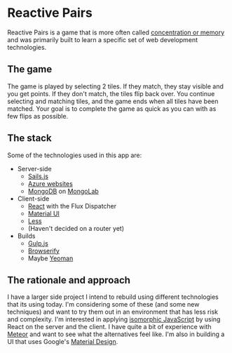 Reactive Pairs
=======================

Reactive Pairs is a game that is more often called
[concentration or memory](http://en.wikipedia.org/wiki/Concentration_(game))
and was primarily built to learn a specific set of web development technologies.

## The game

The game is played by selecting 2 tiles. If they match, they stay visible and
you get points. If they don't match, the tiles flip back over. You continue
selecting and matching tiles, and the game ends when all tiles have been matched.
Your goal is to complete the game as quick as you can with as few flips as possible.

## The stack

Some of the technologies used in this app are:

* Server-side
  * [Sails.js](http://sailsjs.org)
  * [Azure websites](http://azure.microsoft.com/en-us/services/websites)
  * [MongoDB](http://mongodb.com) on [MongoLab](http://mongolab.com)
* Client-side
  * [React](http://facebook.github.io/react) with the Flux Dispatcher
  * [Material UI](http://material-ui.com)
  * [Less](http://lesscss.org)
  * (Haven't decided on a router yet)
* Builds
  * [Gulp.js](http://gulpjs.com)
  * [Browserify](http://browserify.org)
  * Maybe [Yeoman](http://yeoman.io)

## The rationale and approach

I have a larger side project I intend to rebuild using different technologies that
its using today. I'm considering some of these (and some new techniques) and want
to try them out in an environment that has less risk and complexity. I'm interested
in applying [isomorphic JavaScript](http://isomorphic.net/) by using React on the
server and the client. I have quite a bit of experience with [Meteor](http://meteor.com)
and want to see what the alternatives feel like. I'm also in building a UI that uses Google's
[Material Design](http://www.google.com/design/spec/material-design/introduction.html).